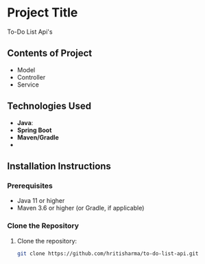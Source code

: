 # Project Title

To-Do List Api's

## Contents of Project

- Model
- Controller
- Service

## Technologies Used

- **Java**: 
- **Spring Boot**
- **Maven/Gradle**
- 
## Installation Instructions

### Prerequisites
- Java 11 or higher
- Maven 3.6 or higher (or Gradle, if applicable)

### Clone the Repository
1. Clone the repository:
   ```bash
   git clone https://github.com/hritisharma/to-do-list-api.git

